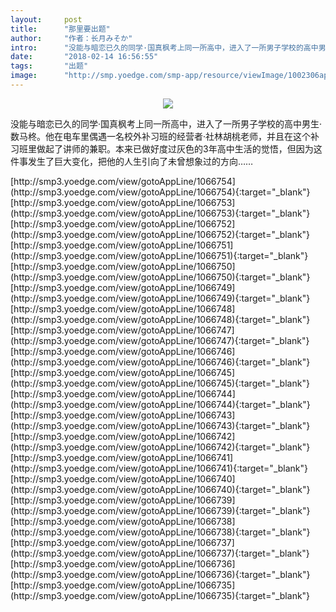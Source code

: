 ```yaml
---
layout:     post
title:      "那里要出题"
author:     "作者：长月みそか"
intro:      "没能与暗恋已久的同学·国真枫考上同一所高中，进入了一所男子学校的高中男生·数马柊。他在电车里偶遇一名校外补习班的经营者·社林胡桃老师，并且在这个补习班里做起了讲师的兼职。本来已做好度过灰色的3年高中生活的觉悟，但因为这件事发生了巨大变化，把他的人生引向了未曾想象过的方向……"
date:       "2018-02-14 16:56:55"
tags:       "出题"
image:      "http://smp.yoedge.com/smp-app/resource/viewImage/1002306appline.png"
---
```

<div style="text-align: center">
<p><img src="http://smp.yoedge.com/smp-app/resource/viewImage/1002306appline.png"/></p>
</div>
<p class="post-meta">
<span>没能与暗恋已久的同学·国真枫考上同一所高中，进入了一所男子学校的高中男生·数马柊。他在电车里偶遇一名校外补习班的经营者·社林胡桃老师，并且在这个补习班里做起了讲师的兼职。本来已做好度过灰色的3年高中生活的觉悟，但因为这件事发生了巨大变化，把他的人生引向了未曾想象过的方向……</span>
</p>
[http://smp3.yoedge.com/view/gotoAppLine/1066754](http://smp3.yoedge.com/view/gotoAppLine/1066754){:target="_blank"}
[http://smp3.yoedge.com/view/gotoAppLine/1066753](http://smp3.yoedge.com/view/gotoAppLine/1066753){:target="_blank"}
[http://smp3.yoedge.com/view/gotoAppLine/1066752](http://smp3.yoedge.com/view/gotoAppLine/1066752){:target="_blank"}
[http://smp3.yoedge.com/view/gotoAppLine/1066751](http://smp3.yoedge.com/view/gotoAppLine/1066751){:target="_blank"}
[http://smp3.yoedge.com/view/gotoAppLine/1066750](http://smp3.yoedge.com/view/gotoAppLine/1066750){:target="_blank"}
[http://smp3.yoedge.com/view/gotoAppLine/1066749](http://smp3.yoedge.com/view/gotoAppLine/1066749){:target="_blank"}
[http://smp3.yoedge.com/view/gotoAppLine/1066748](http://smp3.yoedge.com/view/gotoAppLine/1066748){:target="_blank"}
[http://smp3.yoedge.com/view/gotoAppLine/1066747](http://smp3.yoedge.com/view/gotoAppLine/1066747){:target="_blank"}
[http://smp3.yoedge.com/view/gotoAppLine/1066746](http://smp3.yoedge.com/view/gotoAppLine/1066746){:target="_blank"}
[http://smp3.yoedge.com/view/gotoAppLine/1066745](http://smp3.yoedge.com/view/gotoAppLine/1066745){:target="_blank"}
[http://smp3.yoedge.com/view/gotoAppLine/1066744](http://smp3.yoedge.com/view/gotoAppLine/1066744){:target="_blank"}
[http://smp3.yoedge.com/view/gotoAppLine/1066743](http://smp3.yoedge.com/view/gotoAppLine/1066743){:target="_blank"}
[http://smp3.yoedge.com/view/gotoAppLine/1066742](http://smp3.yoedge.com/view/gotoAppLine/1066742){:target="_blank"}
[http://smp3.yoedge.com/view/gotoAppLine/1066741](http://smp3.yoedge.com/view/gotoAppLine/1066741){:target="_blank"}
[http://smp3.yoedge.com/view/gotoAppLine/1066740](http://smp3.yoedge.com/view/gotoAppLine/1066740){:target="_blank"}
[http://smp3.yoedge.com/view/gotoAppLine/1066739](http://smp3.yoedge.com/view/gotoAppLine/1066739){:target="_blank"}
[http://smp3.yoedge.com/view/gotoAppLine/1066738](http://smp3.yoedge.com/view/gotoAppLine/1066738){:target="_blank"}
[http://smp3.yoedge.com/view/gotoAppLine/1066737](http://smp3.yoedge.com/view/gotoAppLine/1066737){:target="_blank"}
[http://smp3.yoedge.com/view/gotoAppLine/1066736](http://smp3.yoedge.com/view/gotoAppLine/1066736){:target="_blank"}
[http://smp3.yoedge.com/view/gotoAppLine/1066735](http://smp3.yoedge.com/view/gotoAppLine/1066735){:target="_blank"}


